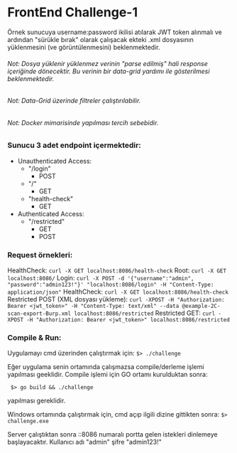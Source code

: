 # FrontEnd Challenge-1

Örnek sunucuya username:password ikilisi atılarak JWT token alınmalı ve ardından
"sürükle bırak" olarak çalışacak ekteki .xml dosyasının yüklenmesini (ve görüntülenmesini)
beklenmektedir.

###### Not: Dosya yüklenir yüklenmez verinin "parse edilmiş" hali response içeriğinde dönecektir. Bu verinin bir data-grid yardımı ile gösterilmesi beklenmektedir.
###### Not: Data-Grid üzerinde filtreler çalıştırılabilir.
###### Not: Docker mimarisinde yapılması tercih sebebidir.

### Sunucu 3 adet endpoint içermektedir:
  * Unauthenticated Access:
    - "/login"
      - POST
    - "/"
      - GET
    - "health-check"
      - GET
  * Authenticated Access:
    - "/restricted"
      - GET
      - POST

### Request örnekleri:
HealthCheck:
      `curl -X GET localhost:8086/health-check`
Root:
      `curl -X GET localhost:8086/`
Login:
      `curl -X POST -d '{"username":"admin", "password":"admin123!"}' "localhost:8086/login" -H "Content-Type: application/json"`
HealthCheck:
      `curl -X GET localhost:8086/health-check`
Restricted POST (XML dosyası yükleme):
    `curl -XPOST -H "Authorization: Bearer <jwt_token>" -H "Content-Type: text/xml" --data @example-2C-scan-export-Burp.xml localhost:8086/restricted`
Restricted GET:
      `curl -XPOST -H "Authorization: Bearer <jwt_token>" localhost:8086/restricted`


### Compile & Run:
Uygulamayı cmd üzerinden çalıştırmak için:
     `$> ./challenge`

Eğer uygulama senin ortamında çalışmazsa compile/derleme işlemi yapılması geeklidir. Compile işlemi için GO ortamı kurulduktan sonra:

     $> go build && ./challenge

yapılması gereklidir.

Windows ortamında çalıştırmak için, cmd açıp ilgili dizine gittikten sonra:
    `$> challenge.exe`


Server çalıştıktan sonra ::8086 numaralı portta gelen istekleri dinlemeye başlayacaktır.
Kullanıcı adı "admin" şifre "admin123!"


